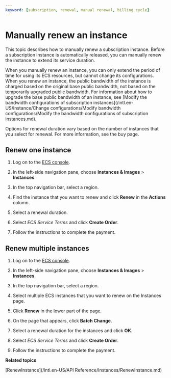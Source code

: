 ```yaml
---
keyword: [subscription, renewal, manual renewal, billing cycle]
---
```


# Manually renew an instance

This topic describes how to manually renew a subscription instance. Before a subscription instance is automatically released, you can manually renew the instance to extend its service duration.

When you manually renew an instance, you can only extend the period of time for using its ECS resources, but cannot change its configurations. When you renew an instance, the public bandwidth of the instance is charged based on the original base public bandwidth, not based on the temporarily upgraded public bandwidth. For information about how to upgrade the base public bandwidth of an instance, see [Modify the bandwidth configurations of subscription instances](/intl.en-US/Instance/Change configurations/Modify bandwidth configurations/Modify the bandwidth configurations of subscription instances.md).

Options for renewal duration vary based on the number of instances that you select for renewal. For more information, see the buy page.

## Renew one instance

1.  Log on to the [ECS console](https://ecs.console.aliyun.com).

2.  In the left-side navigation pane, choose **Instances & Images** \> **Instances**.

3.  In the top navigation bar, select a region.

4.  Find the instance that you want to renew and click **Renew** in the **Actions** column.

5.  Select a renewal duration.

6.  Select *ECS Service Terms* and click **Create Order**.

7.  Follow the instructions to complete the payment.


## Renew multiple instances

1.  Log on to the [ECS console](https://ecs.console.aliyun.com).

2.  In the left-side navigation pane, choose **Instances & Images** \> **Instances**.

3.  In the top navigation bar, select a region.

4.  Select multiple ECS instances that you want to renew on the Instances page.

5.  Click **Renew** in the lower part of the page.

6.  On the page that appears, click **Batch Change**.

7.  Select a renewal duration for the instances and click **OK**.

8.  Select *ECS Service Terms* and click **Create Order**.

9.  Follow the instructions to complete the payment.


**Related topics**  


[RenewInstance](/intl.en-US/API Reference/Instances/RenewInstance.md)

